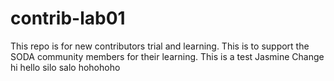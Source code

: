 # contrib-lab01
This repo is for new contributors trial and learning. This is to support the SODA community members for their learning.
This is a test Jasmine
Change
hi hello silo salo
hohohoho
